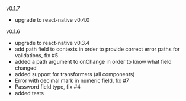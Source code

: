 v0.1.7

- upgrade to react-native v0.4.0

v0.1.6

- upgrade to react-native v0.3.4
- add path field to contexts in order to provide correct error paths for validations, fix #5
- added a path argument to onChange in order to know what field changed
- added support for transformers (all components)
- Error with decimal mark in numeric field, fix #7
- Password field type, fix #4
- added tests